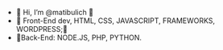 - 👋 Hi, I’m @matibulich 👋
- 👀 Front-End dev, HTML, CSS, JAVASCRIPT, FRAMEWORKS, WORDPRESS;👀
- 🌱Back-End: NODE.JS, PHP, PYTHON.
 
<!---
matibulich/matibulich is a ✨ special ✨ repository because its `README.md` (this file) appears on your GitHub profile.
You can click the Preview link to take a look at your changes.
--->
